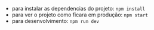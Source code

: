 - para instalar as dependencias do projeto: `npm install`
- para ver o projeto como ficara em produção: `npm start`
- para desenvolvimento: `npm run dev`